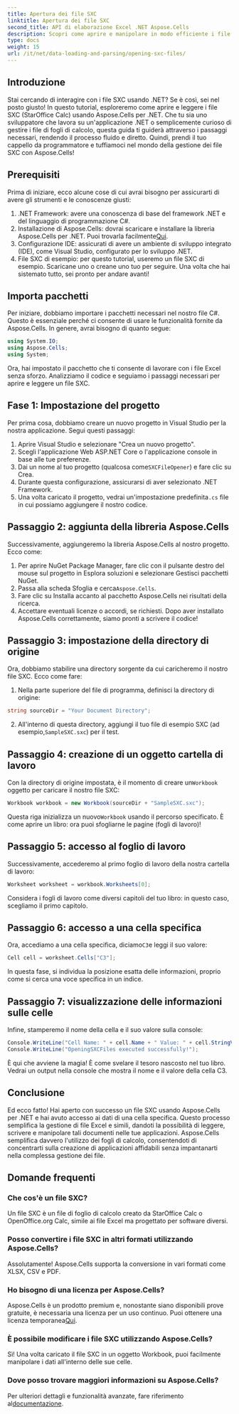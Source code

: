 ```yaml
---
title: Apertura dei file SXC
linktitle: Apertura dei file SXC
second_title: API di elaborazione Excel .NET Aspose.Cells
description: Scopri come aprire e manipolare in modo efficiente i file SXC in .NET usando Aspose.Cells. Un tutorial passo dopo passo con esempi di codice.
type: docs
weight: 15
url: /it/net/data-loading-and-parsing/opening-sxc-files/
---
```

## Introduzione
Stai cercando di interagire con i file SXC usando .NET? Se è così, sei nel posto giusto! In questo tutorial, esploreremo come aprire e leggere i file SXC (StarOffice Calc) usando Aspose.Cells per .NET. Che tu sia uno sviluppatore che lavora su un'applicazione .NET o semplicemente curioso di gestire i file di fogli di calcolo, questa guida ti guiderà attraverso i passaggi necessari, rendendo il processo fluido e diretto. 
Quindi, prendi il tuo cappello da programmatore e tuffiamoci nel mondo della gestione dei file SXC con Aspose.Cells!
## Prerequisiti
Prima di iniziare, ecco alcune cose di cui avrai bisogno per assicurarti di avere gli strumenti e le conoscenze giusti:
1. .NET Framework: avere una conoscenza di base del framework .NET e del linguaggio di programmazione C#.
2.  Installazione di Aspose.Cells: dovrai scaricare e installare la libreria Aspose.Cells per .NET. Puoi trovarla facilmente[Qui](https://releases.aspose.com/cells/net/).
3. Configurazione IDE: assicurati di avere un ambiente di sviluppo integrato (IDE), come Visual Studio, configurato per lo sviluppo .NET.
4. File SXC di esempio: per questo tutorial, useremo un file SXC di esempio. Scaricane uno o creane uno tuo per seguire.
Una volta che hai sistemato tutto, sei pronto per andare avanti!
## Importa pacchetti
Per iniziare, dobbiamo importare i pacchetti necessari nel nostro file C#. Questo è essenziale perché ci consente di usare le funzionalità fornite da Aspose.Cells. In genere, avrai bisogno di quanto segue:
```csharp
using System.IO;
using Aspose.Cells;
using System;
```
Ora, hai impostato il pacchetto che ti consente di lavorare con i file Excel senza sforzo. Analizziamo il codice e seguiamo i passaggi necessari per aprire e leggere un file SXC.

## Fase 1: Impostazione del progetto
Per prima cosa, dobbiamo creare un nuovo progetto in Visual Studio per la nostra applicazione. Segui questi passaggi:
1. Aprire Visual Studio e selezionare "Crea un nuovo progetto".
2. Scegli l'applicazione Web ASP.NET Core o l'applicazione console in base alle tue preferenze.
3.  Dai un nome al tuo progetto (qualcosa come`SXCFileOpener`) e fare clic su Crea.
4. Durante questa configurazione, assicurarsi di aver selezionato .NET Framework.
5.  Una volta caricato il progetto, vedrai un'impostazione predefinita`.cs` file in cui possiamo aggiungere il nostro codice.
## Passaggio 2: aggiunta della libreria Aspose.Cells
Successivamente, aggiungeremo la libreria Aspose.Cells al nostro progetto. Ecco come:
1. Per aprire NuGet Package Manager, fare clic con il pulsante destro del mouse sul progetto in Esplora soluzioni e selezionare Gestisci pacchetti NuGet.
2.  Passa alla scheda Sfoglia e cerca`Aspose.Cells`.
3. Fare clic su Installa accanto al pacchetto Aspose.Cells nei risultati della ricerca.
4. Accettare eventuali licenze o accordi, se richiesti.
Dopo aver installato Aspose.Cells correttamente, siamo pronti a scrivere il codice!
## Passaggio 3: impostazione della directory di origine
Ora, dobbiamo stabilire una directory sorgente da cui caricheremo il nostro file SXC. Ecco come fare:
1. Nella parte superiore del file di programma, definisci la directory di origine:
```csharp
string sourceDir = "Your Document Directory";
```
2.  All'interno di questa directory, aggiungi il tuo file di esempio SXC (ad esempio,`SampleSXC.sxc`) per il test.
## Passaggio 4: creazione di un oggetto cartella di lavoro
 Con la directory di origine impostata, è il momento di creare un`Workbook` oggetto per caricare il nostro file SXC:
```csharp
Workbook workbook = new Workbook(sourceDir + "SampleSXC.sxc");
```
 Questa riga inizializza un nuovo`Workbook` usando il percorso specificato. È come aprire un libro: ora puoi sfogliarne le pagine (fogli di lavoro)!
## Passaggio 5: accesso al foglio di lavoro
Successivamente, accederemo al primo foglio di lavoro della nostra cartella di lavoro:
```csharp
Worksheet worksheet = workbook.Worksheets[0];
```
Considera i fogli di lavoro come diversi capitoli del tuo libro: in questo caso, scegliamo il primo capitolo.
## Passaggio 6: accesso a una cella specifica
 Ora, accediamo a una cella specifica, diciamo`C3`e leggi il suo valore:
```csharp
Cell cell = worksheet.Cells["C3"];
```
In questa fase, si individua la posizione esatta delle informazioni, proprio come si cerca una voce specifica in un indice. 
## Passaggio 7: visualizzazione delle informazioni sulle celle
Infine, stamperemo il nome della cella e il suo valore sulla console:
```csharp
Console.WriteLine("Cell Name: " + cell.Name + " Value: " + cell.StringValue);
Console.WriteLine("OpeningSXCFiles executed successfully!");
```
È qui che avviene la magia! È come svelare il tesoro nascosto nel tuo libro. Vedrai un output nella console che mostra il nome e il valore della cella C3.

## Conclusione
Ed ecco fatto! Hai aperto con successo un file SXC usando Aspose.Cells per .NET e hai avuto accesso ai dati di una cella specifica. Questo processo semplifica la gestione di file Excel e simili, dandoti la possibilità di leggere, scrivere e manipolare tali documenti nelle tue applicazioni. 
Aspose.Cells semplifica davvero l'utilizzo dei fogli di calcolo, consentendoti di concentrarti sulla creazione di applicazioni affidabili senza impantanarti nella complessa gestione dei file.
## Domande frequenti
### Che cos'è un file SXC?
Un file SXC è un file di foglio di calcolo creato da StarOffice Calc o OpenOffice.org Calc, simile ai file Excel ma progettato per software diversi.
### Posso convertire i file SXC in altri formati utilizzando Aspose.Cells?
Assolutamente! Aspose.Cells supporta la conversione in vari formati come XLSX, CSV e PDF.
### Ho bisogno di una licenza per Aspose.Cells?
 Aspose.Cells è un prodotto premium e, nonostante siano disponibili prove gratuite, è necessaria una licenza per un uso continuo. Puoi ottenere una licenza temporanea[Qui](https://purchase.aspose.com/temporary-license/).
### È possibile modificare i file SXC utilizzando Aspose.Cells?
Sì! Una volta caricato il file SXC in un oggetto Workbook, puoi facilmente manipolare i dati all'interno delle sue celle.
### Dove posso trovare maggiori informazioni su Aspose.Cells?
 Per ulteriori dettagli e funzionalità avanzate, fare riferimento al[documentazione](https://reference.aspose.com/cells/net/).
